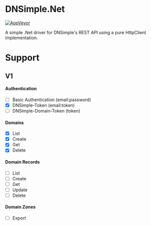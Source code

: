 # DNSimple.Net

[![AppVeyor](https://img.shields.io/appveyor/ci/Silvenga/dnsimple-net.svg)](https://ci.appveyor.com/project/Silvenga/dnsimple-net)

A simple .Net driver for DNSimple's REST API using a pure HttpClient implementation. 

# Support

## V1

#### Authentication
- [ ] Basic Authentication (email:password)
- [X] DNSimple-Token (email:token)
- [ ] DNSimple-Domain-Token (token)

#### Domains
- [X] List
- [X] Create
- [X] Get
- [X] Delete

#### Domain Records
- [ ] List
- [ ] Create
- [ ] Get
- [ ] Update
- [ ] Delete

#### Domain Zones
- [ ] Export